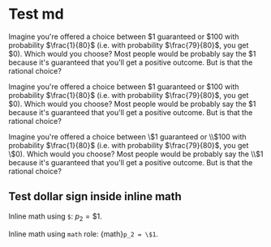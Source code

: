 # Test md


Imagine you're offered a choice between $1 guaranteed or $100 with probability $\frac{1}{80}$ (i.e. with probability $\frac{79}{80}$, you get $0). Which would you choose? Most people would be probably say the $1 because it's guaranteed that you'll get a positive outcome. But is that the rational choice?


Imagine you're offered a choice between \$1 guaranteed or \$100 with probability $\frac{1}{80}$ (i.e. with probability $\frac{79}{80}$, you get \$0). Which would you choose? Most people would be probably say the \$1 because it's guaranteed that you'll get a positive outcome. But is that the rational choice?


Imagine you're offered a choice between \\$1 guaranteed or \\$100 with probability $\frac{1}{80}$ (i.e. with probability $\frac{79}{80}$, you get \\$0). Which would you choose? Most people would be probably say the \\$1 because it's guaranteed that you'll get a positive outcome. But is that the rational choice?


## Test dollar sign inside inline math

Inline math using `$`: $p_2 = \$1$.

Inline math using `math` role: {math}`p_2 = \$1`.

